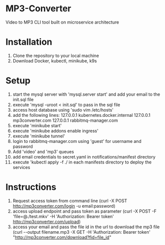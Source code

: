# MP3-Converter
Video to MP3 CLI tool built on microservice architecture

# Installation
1. Clone the repository to your local machine
2. Download Docker, kubectl, minikube, k9s

# Setup
1. start the mysql server with 'mysql.server start' and add your email to the init.sql file
2. execute 'mysql -uroot < init.sql' to pass in the sql file
3. access host database using 'sudo vim /etc/hosts'
4. add the following lines:
     127.0.0.1 kubernetes.docker.internal
     127.0.0.1 mp3converter.com
     127.0.0.1 rabbitmq-manager.com
5. execute 'minikube start'
6. execute 'minikube addons enable ingress'
7. execute 'minikube tunnel'
8. login to rabbitmq-manager.com using 'guest' for username and password
9. Add 'video' and 'mp3' queues
10. add email credentials to secret.yaml in notifications/manifest directory
11. execute 'kubectl apply -f ./ in each manifests directory to deploy the services

# Instructions
1. Request access token from command line (curl -X POST http://mp3converter.com/login -u email:password)
2. access upload endpoint and pass token as parameter (curl -X POST -F 'file=@./test.mkv' -H 'Authorization: Bearer token' http://mp3converter.com/upload)
3. access your email and pass the file id in the url to download the mp3 file (curl --output filename.mp3 -X GET -H 'Authorization: Bearer token' "http://mp3converter.com/download?fid=file_id"

